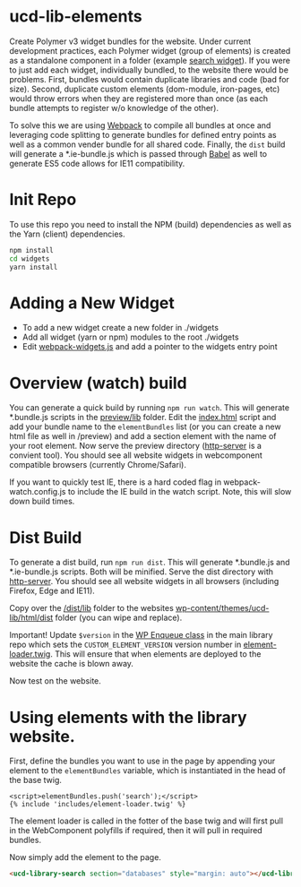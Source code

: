 # ucd-lib-elements

Create Polymer v3 widget bundles for the website.  Under current development practices, each Polymer widget (group of elements) is created as a standalone component in a folder (example [search widget](./widgets/search)).  If you were to just add each widget, individually bundled, to the website there would be problems.  First, bundles would contain duplicate libraries and code (bad for size).  Second, duplicate custom elements (dom-module, iron-pages, etc) would throw errors when they are registered more than once (as each bundle attempts to register w/o knowledge of the other).

To solve this we are using [Webpack](https://webpack.js.org/) to compile all bundles at once and leveraging code splitting to generate bundles for defined entry points as well as a common vender bundle for all shared code.  Finally, the `dist` build will generate a *.ie-bundle.js which is passed through [Babel](https://babeljs.io/) as well to generate ES5 code allows for IE11 compatibility.

# Init Repo

To use this repo you need to install the NPM (build) dependencies as well as the Yarn (client) dependencies.

```bash
npm install
cd widgets
yarn install
```

# Adding a New Widget

 - To add a new widget create a new folder in ./widgets
 - Add all widget (yarn or npm) modules to the root ./widgets
 - Edit [webpack-widgets.js](./webpack-widgets.js) and add a pointer to the widgets entry point

# Overview (watch) build

You can generate a quick build by running `npm run watch`.  This will generate *.bundle.js scripts in the [preview/lib](./preview/lib) folder. Edit the [index.html](./preview/index.html) script and add your bundle name to the `elementBundles` list (or you can create a new html file as well in /preview) and add a section element with the name of your root element.  Now serve the preview directory ([http-server](https://www.npmjs.com/package/http-server) is a convient tool).  You should see all website widgets in webcomponent compatible browsers (currently Chrome/Safari).

If you want to quickly test IE, there is a hard coded flag in webpack-watch.config.js to include the IE build in the watch script.  Note, this will slow down build times.

# Dist Build

To generate a dist build, run `npm run dist`.  This will generate *.bundle.js and *.ie-bundle.js scripts.  Both will be minified.  Serve the dist directory with [http-server](https://www.npmjs.com/package/http-server). You should see all website widgets in all browsers (including Firefox, Edge and IE11).

Copy over the [/dist/lib](./dist/lib) folder to the websites [wp-content/themes/ucd-lib/html/dist](https://github.com/UCDavisLibrary/ucd-lib/tree/master/wp-content/themes/ucd-lib/html/dist) folder (you can wipe and replace).  

Important! Update ```$version``` in the [WP Enqueue class](https://github.com/UCDavisLibrary/ucd-lib/blob/master/wp-content/themes/ucd-lib/classes/enqueue.php) in the main library repo which sets the ```CUSTOM_ELEMENT_VERSION``` version number in [element-loader.twig](https://github.com/UCDavisLibrary/ucd-lib/blob/master/wp-content/themes/ucd-lib/views/includes/element-loader.twig).  This will ensure that when elements are deployed to the website the cache is blown away.

Now test on the website.

# Using elements with the library website.

First, define the bundles you want to use in the page by appending your element to the `elementBundles` variable, which is instantiated in the head of the base twig.

```twig
<script>elementBundles.push('search');</script>
{% include 'includes/element-loader.twig' %}
```

The element loader is called in the fotter of the base twig and will first pull in the WebComponent polyfills if required, then it will pull in required bundles.

Now simply add the element to the page.

```html
<ucd-library-search section="databases" style="margin: auto"></ucd-library-search>
```
